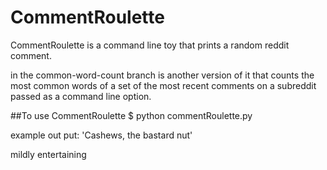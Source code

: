 CommentRoulette
===============
CommentRoulette is a command line toy that prints a random reddit comment. 

in the common-word-count branch is another version of it that counts the most common words of a set of the most recent comments on a subreddit passed as a command line option.

##To use CommentRoulette
$ python commentRoulette.py

example out put:
'Cashews, the bastard nut'

mildly entertaining
